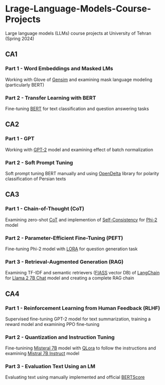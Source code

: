 # Lrage-Language-Models-Course-Projects
Large language models (LLMs) course projects at University of Tehran (Spring 2024)

## CA1

### Part 1 - Word Embeddings and Masked LMs

Working with Glove of [Gensim](https://pypi.org/project/gensim/) and examining mask language modeling (particularly BERT)

### Part 2 - Transfer Learning with BERT

Fine-tuning [BERT](https://arxiv.org/abs/1810.04805) for text classification and question answering tasks

## CA2

### Part 1 - GPT

Working with [GPT-2](https://d4mucfpksywv.cloudfront.net/better-language-models/language_models_are_unsupervised_multitask_learners.pdf) model and examining effect of batch normalization

### Part 2 - Soft Prompt Tuning

Soft prompt tuning BERT manually and using [OpenDelta](https://arxiv.org/abs/2307.03084) library for polarity classification of Persian texts

## CA3

### Part 1 - Chain-of-Thought (CoT)

Examining zero-shot [CoT](https://arxiv.org/abs/2201.11903) and implemention of [Self-Consistency](https://arxiv.org/abs/2203.11171) for [Phi-2](https://huggingface.co/microsoft/phi-2) model

### Part 2 - Parameter-Efficient Fine-Tuning (PEFT)

Fine-tuning Phi-2 model with [LORA](https://arxiv.org/abs/2106.09685) for question generation task

### Part 3 - Retrieval-Augmented Generation (RAG)

Examining TF-IDF and semantic retrievers ([FIASS](https://ai.meta.com/tools/faiss/) vector DB) of [LangChain](https://www.langchain.com/) for [Llama 2 7B Chat](https://huggingface.co/meta-llama/Llama-2-7b-chat-hf) model and creating a complete RAG chain

## CA4

### Part 1 - Reinforcement Learning from Human Feedback (RLHF)

Supervised fine-tuning GPT-2 model for text summarization, training a reward model and examining PPO fine-tuning

### Part 2 - Quantization and Instruction Tuning

Fine-tunining [Misteral 7B](https://huggingface.co/mistralai/Mistral-7B-v0.1) model with [QLora](https://arxiv.org/abs/2305.14314) to follow the instructions and examining [Mistral 7B Instruct](https://huggingface.co/mistralai/Mistral-7B-Instruct-v0.1) model

### Part 3 - Evaluation Text Using an LM

Evaluating text using manually implemented and official [BERTScore](https://arxiv.org/abs/1904.09675)